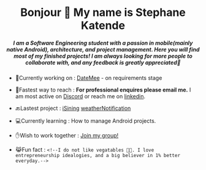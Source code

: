 <h1 align="center">Bonjour 🤟 My name is Stephane Katende</h1>
<h5 align="center">I am a Software Engineering student with a passion in mobile(mainly native Android), architecture, and project management. Here you will find most of my finished projects! I am always looking for more people to collaborate with, and any feedback is greatly appreciated🖤</h5>


- 🎯Currently working on : [DateMee](https://www.figma.com/file/PgJFxHHQAnYB5roi11zgUb/DateMe!!---UI?node-id=0%3A1&t=OZMXoiLLSJ6rD4oN-0) - on requirements stage 

- 📲Fastest way to reach : **For professional enquires please email me.** I am most active on [Discord]([https://github.com/stephaneK123/weatherNotification](https://discord.gg/yeZvjjYz)) or reach me on [linkedin](https://www.linkedin.com/in/skatende/).

- 🔙Lastest project : [iSining](https://github.com/ajcatindig/iSining) [weatherNotification](https://github.com/stephaneK123/weatherNotification) 

- 💻Currently learning : How to manage Android projects. 

- ✋Wish to work together : [Join my group!](https://github.com/Android-Battalion)

- 😹Fun fact :  `<!--I do not like vegatables 🤮🤢. I love entrepreneurship idealogies, and a big believer in 1% better everyday.-->`

